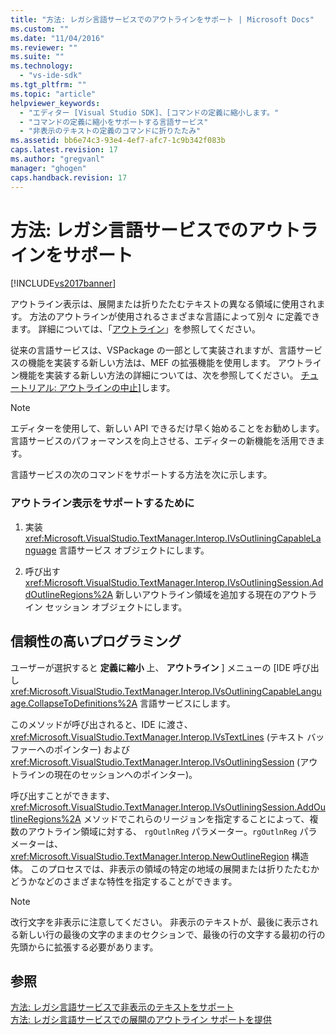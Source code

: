```yaml
---
title: "方法: レガシ言語サービスでのアウトラインをサポート | Microsoft Docs"
ms.custom: ""
ms.date: "11/04/2016"
ms.reviewer: ""
ms.suite: ""
ms.technology: 
  - "vs-ide-sdk"
ms.tgt_pltfrm: ""
ms.topic: "article"
helpviewer_keywords: 
  - "エディター [Visual Studio SDK]、[コマンドの定義に縮小します。"
  - "コマンドの定義に縮小をサポートする言語サービス"
  - "非表示のテキストの定義のコマンドに折りたたみ"
ms.assetid: bb6e74c3-93e4-4ef7-afc7-1c9b342f083b
caps.latest.revision: 17
ms.author: "gregvanl"
manager: "ghogen"
caps.handback.revision: 17
---
```

# 方法: レガシ言語サービスでのアウトラインをサポート
[!INCLUDE[vs2017banner](../../code-quality/includes/vs2017banner.md)]

アウトライン表示は、展開または折りたたむテキストの異なる領域に使用されます。 方法のアウトラインが使用されるさまざまな言語によって別々 に定義できます。 詳細については、「[アウトライン](../../ide/outlining.md)」を参照してください。  
  
 従来の言語サービスは、VSPackage の一部として実装されますが、言語サービスの機能を実装する新しい方法は、MEF の拡張機能を使用します。 アウトライン機能を実装する新しい方法の詳細については、次を参照してください。 [チュートリアル: アウトラインの中止\]](../../extensibility/walkthrough-outlining.md)します。  
  
> [!NOTE]
>  エディターを使用して、新しい API できるだけ早く始めることをお勧めします。 言語サービスのパフォーマンスを向上させる、エディターの新機能を活用できます。  
  
 言語サービスの次のコマンドをサポートする方法を次に示します。  
  
### アウトライン表示をサポートするために  
  
1.  実装 <xref:Microsoft.VisualStudio.TextManager.Interop.IVsOutliningCapableLanguage> 言語サービス オブジェクトにします。  
  
2.  呼び出す <xref:Microsoft.VisualStudio.TextManager.Interop.IVsOutliningSession.AddOutlineRegions%2A> 新しいアウトライン領域を追加する現在のアウトライン セッション オブジェクトにします。  
  
## 信頼性の高いプログラミング  
 ユーザーが選択すると **定義に縮小** 上、 **アウトライン** \] メニューの \[IDE 呼び出し <xref:Microsoft.VisualStudio.TextManager.Interop.IVsOutliningCapableLanguage.CollapseToDefinitions%2A> 言語サービスにします。  
  
 このメソッドが呼び出されると、IDE に渡さ、 <xref:Microsoft.VisualStudio.TextManager.Interop.IVsTextLines> \(テキスト バッファーへのポインター\) および <xref:Microsoft.VisualStudio.TextManager.Interop.IVsOutliningSession> \(アウトラインの現在のセッションへのポインター\)。  
  
 呼び出すことができます、 <xref:Microsoft.VisualStudio.TextManager.Interop.IVsOutliningSession.AddOutlineRegions%2A> メソッドでこれらのリージョンを指定することによって、複数のアウトライン領域に対する、 `rgOutlnReg` パラメーター。`rgOutlnReg` パラメーターは、 <xref:Microsoft.VisualStudio.TextManager.Interop.NewOutlineRegion> 構造体。 このプロセスでは、非表示の領域の特定の地域の展開または折りたたむかどうかなどのさまざまな特性を指定することができます。  
  
> [!NOTE]
>  改行文字を非表示に注意してください。 非表示のテキストが、最後に表示される新しい行の最後の文字のままのセクションで、最後の行の文字する最初の行の先頭からに拡張する必要があります。  
  
## 参照  
 [方法: レガシ言語サービスで非表示のテキストをサポート](../../extensibility/internals/how-to-provide-hidden-text-support-in-a-legacy-language-service.md)   
 [方法: レガシ言語サービスでの展開のアウトライン サポートを提供](../../extensibility/internals/how-to-provide-expanded-outlining-support-in-a-legacy-language-service.md)
